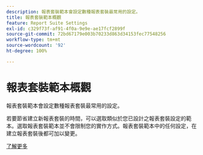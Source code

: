 ```yaml
---
description: 報表套裝範本會設定數種報表套裝最常用的設定。
title: 報表套裝範本概觀
feature: Report Suite Settings
exl-id: c329f73f-af91-4f0a-9e9e-ae17fcf2899f
source-git-commit: 72bd67179e003b70233d863d34153fec77548256
workflow-type: tm+mt
source-wordcount: '92'
ht-degree: 100%

---
```


# 報表套裝範本概觀

報表套裝範本會設定數種報表套裝最常用的設定。

若要節省建立新報表套裝的時間，可以選取類似於您已設計之報表套裝設定的範本。選取報表套裝範本並不會限制您的實作方式。報表套裝範本中的任何設定，在建立報表套裝後都可加以變更。

[了解更多](/help/admin/c-manage-report-suites/c-report-suite-templates/default-rs-template.md)
